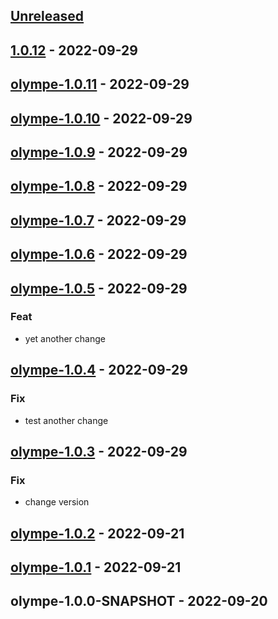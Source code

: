 <a name="unreleased"></a>
## [Unreleased]


<a name="1.0.12"></a>
## [1.0.12] - 2022-09-29

<a name="olympe-1.0.11"></a>
## [olympe-1.0.11] - 2022-09-29

<a name="olympe-1.0.10"></a>
## [olympe-1.0.10] - 2022-09-29

<a name="olympe-1.0.9"></a>
## [olympe-1.0.9] - 2022-09-29

<a name="olympe-1.0.8"></a>
## [olympe-1.0.8] - 2022-09-29

<a name="olympe-1.0.7"></a>
## [olympe-1.0.7] - 2022-09-29

<a name="olympe-1.0.6"></a>
## [olympe-1.0.6] - 2022-09-29

<a name="olympe-1.0.5"></a>
## [olympe-1.0.5] - 2022-09-29
### Feat
- yet another change


<a name="olympe-1.0.4"></a>
## [olympe-1.0.4] - 2022-09-29
### Fix
- test another change


<a name="olympe-1.0.3"></a>
## [olympe-1.0.3] - 2022-09-29
### Fix
- change version


<a name="olympe-1.0.2"></a>
## [olympe-1.0.2] - 2022-09-21

<a name="olympe-1.0.1"></a>
## [olympe-1.0.1] - 2022-09-21

<a name="olympe-1.0.0-SNAPSHOT"></a>
## olympe-1.0.0-SNAPSHOT - 2022-09-20

[Unreleased]: https://github.com/olympeio/olympe-helm-test.git/compare/1.0.12...HEAD
[1.0.12]: https://github.com/olympeio/olympe-helm-test.git/compare/olympe-1.0.11...1.0.12
[olympe-1.0.11]: https://github.com/olympeio/olympe-helm-test.git/compare/olympe-1.0.10...olympe-1.0.11
[olympe-1.0.10]: https://github.com/olympeio/olympe-helm-test.git/compare/olympe-1.0.9...olympe-1.0.10
[olympe-1.0.9]: https://github.com/olympeio/olympe-helm-test.git/compare/olympe-1.0.8...olympe-1.0.9
[olympe-1.0.8]: https://github.com/olympeio/olympe-helm-test.git/compare/olympe-1.0.7...olympe-1.0.8
[olympe-1.0.7]: https://github.com/olympeio/olympe-helm-test.git/compare/olympe-1.0.6...olympe-1.0.7
[olympe-1.0.6]: https://github.com/olympeio/olympe-helm-test.git/compare/olympe-1.0.5...olympe-1.0.6
[olympe-1.0.5]: https://github.com/olympeio/olympe-helm-test.git/compare/olympe-1.0.4...olympe-1.0.5
[olympe-1.0.4]: https://github.com/olympeio/olympe-helm-test.git/compare/olympe-1.0.3...olympe-1.0.4
[olympe-1.0.3]: https://github.com/olympeio/olympe-helm-test.git/compare/olympe-1.0.2...olympe-1.0.3
[olympe-1.0.2]: https://github.com/olympeio/olympe-helm-test.git/compare/olympe-1.0.1...olympe-1.0.2
[olympe-1.0.1]: https://github.com/olympeio/olympe-helm-test.git/compare/olympe-1.0.0-SNAPSHOT...olympe-1.0.1

